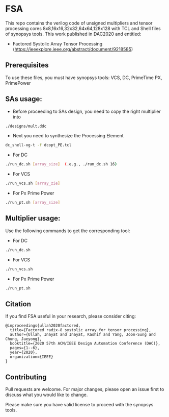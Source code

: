 # FSA

This repo contains the verilog code of unsigned multipliers and tensor processing cores 8x8,16x16,32x32,64x64,128x128 with TCL and Shell files of synopsys tools. This work published in DAC2020 and entitled:

- Factored Systolic Array Tensor Processing (https://ieeexplore.ieee.org/abstract/document/9218585)

## Prerequisites
To use these files, you must have synopsys tools:  VCS, DC, PrimeTime PX, PrimePower




## SAs usage:
- Before proceeding to SAs design, you need to copy the right multiplier into  
```bash
./designs/mult.ddc
```
- Next you need to synthesize the Processing Element
```bash
dc_shell-xg-t -f dcopt_PE.tcl 
```
- For DC
```bash
./run_dc.sh [array_size]  (.e.g., ./run_dc.sh 16) 
```
- For VCS
```bash
./run_vcs.sh [array_zie] 
```
- For Px Prime Power
```bash
./run_pt.sh [array_size]
```
## Multiplier usage:
Use the following commands to get the corresponding tool:

- For DC
```bash
./run_dc.sh  
```
- For VCS
```bash
./run_vcs.sh 
```
- For Px Prime Power
```bash
./run_pt.sh  
```

## Citation
If you find FSA useful in your research, please consider citing:
```
@inproceedings{ullah2020factored,
  title={Factored radix-8 systolic array for tensor processing},
  author={Ullah, Inayat and Inayat, Kashif and Yang, Joon-Sung and Chung, Jaeyong},
  booktitle={2020 57th ACM/IEEE Design Automation Conference (DAC)},
  pages={1--6},
  year={2020},
  organization={IEEE}
}
```

## Contributing
Pull requests are welcome. For major changes, please open an issue first to discuss what you would like to change.

Please make sure you have valid license to proceed with the synopsys tools.
